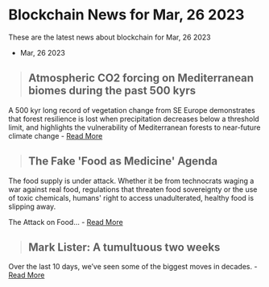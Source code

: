 # Blockchain News for Mar, 26 2023
These are the latest news about blockchain for Mar, 26 2023
- Mar, 26 2023
> ## Atmospheric CO2 forcing on Mediterranean biomes during the past 500 kyrs 
 A 500 kyr long record of vegetation change from SE Europe demonstrates that forest resilience is lost when precipitation decreases below a threshold limit, and highlights the vulnerability of Mediterranean forests to near-future climate change - [Read More](https://www.nature.com/articles/s41467-023-37388-x) 
> ## The Fake 'Food as Medicine' Agenda 
 The food supply is under attack. Whether it be from technocrats waging a war against real food, regulations that threaten food sovereignty or the use of toxic chemicals, humans' right to access unadulterated, healthy food is slipping away.

The Attack on Food… - [Read More](https://articles.mercola.com/sites/articles/archive/2023/03/25/chd-the-attack-on-food-symposium.aspx) 
> ## Mark Lister: A tumultuous two weeks 
 Over the last 10 days, we’ve seen some of the biggest moves in decades. - [Read More](https://www.nzherald.co.nz/bay-of-plenty-times/news/mark-lister-a-tumultuous-two-weeks/KB7C27KBXFBMXPPRGXVNUSHB2U/) 
